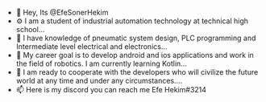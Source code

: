 - 🙌 Hey, Its @EfeSonerHekim
- ⚙️ I am a student of industrial automation technology at technical high school...
- 🔧 I have knowledge of pneumatic system design, PLC programming and Intermediate level electrical and electronics...
- 📱  My career goal is to develop android and ios applications and work in the field of robotics. I am currently learning Kotlin...
- 💞️ I am ready to cooperate with the developers who will civilize the future world at any time and under any circumstances....
- 📫 Here is my discord you can reach me Efe Hekim#3214

<!---
EfeSonerHekim/EfeSonerHekim is a ✨ special ✨ repository because its `README.md` (this file) appears on your GitHub profile.
You can click the Preview link to take a look at your changes.
--->
